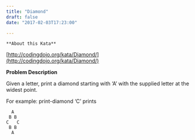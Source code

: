 ```yaml
---
title: "Diamond"
draft: false
date: "2017-02-03T17:23:00"

---
```

    **About this Kata**

[http://codingdojo.org/kata/Diamond/](http://codingdojo.org/kata/Diamond/)

**Problem Description**

Given a letter, print a diamond starting with ‘A’ with the supplied letter at the widest point.

For example: print-diamond ‘C’ prints

```
  A
 B B
C   C
 B B
  A
```

